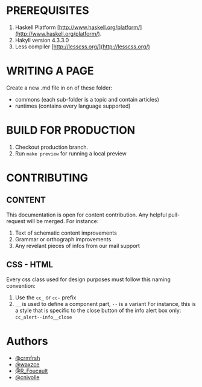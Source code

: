 


PREREQUISITES
=============

1. Haskell Platform [http://www.haskell.org/platform/](http://www.haskell.org/platform/).
3. Hakyll version 4.3.3.0
2. Less compiler [http://lesscss.org/](http://lesscss.org/)

WRITING A PAGE
==============
Create a new .md file in on of these folder:
* commons (each sub-folder is a topic and contain articles)
* runtimes (contains every language supported)


BUILD FOR PRODUCTION
====================

1. Checkout production branch.
4. Run `make preview` for running a local preview


CONTRIBUTING
============

CONTENT
-------
This documentation is open for content contribution.
Any helpful pull-request will be merged. For instance:
1. Text of schematic content improvements
2. Grammar or orthograph improvements
3. Any revelant pieces of infos from our mail support


CSS - HTML
----------
Every css class used for design purposes must follow this naming convention:
1. Use the `cc_` or `cc-` prefix
2. `__`  is used to define a component part,  `--` is a variant
For instance, this is a style that is specific to the close button of the info alert box only:
  `cc_alert--info__close`

Authors
=======
* [@crmfrsh](http://twitter.com/crmfrsh)
* [@waxzce](http://twitter.com/waxzce)
* [@R_Foucault‎](http://twitter.com/R_Foucault‎)
* [@cnivolle](http://twitter.com/cnivolle)